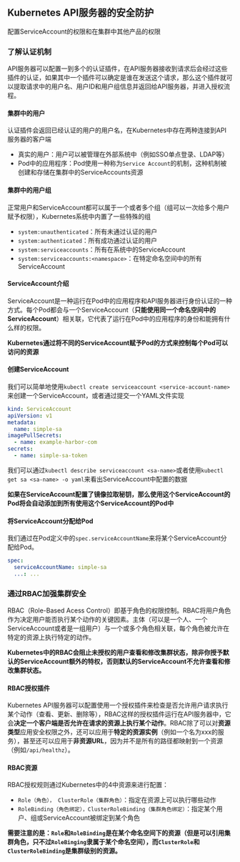 Kubernetes API服务器的安全防护
-----------------------------------------------

配置ServiceAccount的权限和在集群中其他产品的权限



### 了解认证机制

API服务器可以配置一到多个的认证插件，在API服务器接收到请求后会经过这些插件的认证，如果其中一个插件可以确定是谁在发送这个请求，那么这个插件就可以提取请求中的用户名、用户ID和用户组信息并返回给API服务器，并进入授权流程。

#### 集群中的用户

认证插件会返回已经认证的用户的用户名，在Kubernetes中存在两种连接到API服务器的客户端

* 真实的用户：用户可以被管理在外部系统中（例如SSO单点登录、LDAP等）
* Pod中的应用程序：Pod使用一种称为`Service Account`的机制，这种机制被创建和存储在集群中的ServiceAccounts资源

#### 集群中的用户组

正常用户和ServiceAccount都可以属于一个或者多个组（组可以一次给多个用户赋予权限），Kubernetes系统中内置了一些特殊的组

* `system:unauthenticated`：所有未通过认证的用户
* `system:authenticated`：所有成功通过认证的用户
* `system:serviceaccounts`：所有在系统中的ServiceAccount
* `system:serviceaccounts:<namespace>`：在特定命名空间中的所有ServiceAccount

#### ServiceAccount介绍

ServiceAccount是一种运行在Pod中的应用程序和API服务器进行身份认证的一种方式。每个Pod都会与一个ServiceAccount（**只能使用同一个命名空间中的ServiceAccount**）相关联，它代表了运行在Pod中的应用程序的身份和能拥有什么样的权限。

**Kubernetes通过将不同的ServiceAccount赋予Pod的方式来控制每个Pod可以访问的资源**

#### 创建ServiceAccount

我们可以简单地使用`kubectl create serviceaccount <service-account-name>`来创建一个ServiceAccount，或者通过提交一个YAML文件实现

```yaml
kind: ServiceAccount
apiVersion: v1
metadata:
  name: simple-sa
imagePullSecrets:
  - name: example-harbor-com
secrets:
  - name: simple-sa-token
```

我们可以通过`kubectl describe serviceaccount <sa-name>`或者使用`kubectl get sa <sa-name> -o yaml`来看出ServiceAccount中配置的数据

**如果在ServiceAccount配置了镜像拉取秘钥，那么使用这个ServiceAccount的Pod将会自动添加到所有使用这个ServiceAccount的Pod中**

#### 将ServiceAccount分配给Pod

我们通过在Pod定义中的`spec.serviceAccountName`来将某个ServiceAccount分配给Pod。

```yaml
spec:
  serviceAccountName: simple-sa
  ...: ...
```



### 通过RBAC加强集群安全

RBAC（Role-Based Acess Control）即基于角色的权限控制。RBAC将用户角色作为决定用户能否执行某个动作的关键因素。主体（可以是一个人、一个ServiceAccount或者是一组用户）与一个或多个角色相关联，每个角色被允许在特定的资源上执行特定的动作。

**Kubernetes中的RBAC会阻止未授权的用户查看和修改集群状态，除非你授予默认的ServiceAccount额外的特权，否则默认的ServiceAccount不允许查看和修改集群状态。**

#### RBAC授权插件

Kubernetes API服务器可以配置使用一个授权插件来检查是否允许用户请求执行某个动作（查看、更新、删除等），RBAC这样的授权插件运行在API服务器中，它会**决定一个客户端是否允许在请求的资源上执行某个动作**。RBAC除了可以对**资源类型**应用安全权限之外，还可以应用于**特定的资源实例**（例如一个名为xxx的服务），甚至还可以应用于**非资源URL**，因为并不是所有的路径都映射到一个资源（例如`/api/healthz`）。

#### RBAC资源

RBAC授权规则通过Kubernetes中的4中资源来进行配置：

* `Role（角色）， ClusterRole（集群角色）`：指定在资源上可以执行哪些动作
* `RoleBinding（角色绑定），ClusterRoleBinding（集群角色绑定）`：指定某个用户、组或ServiceAccount被绑定到某个角色

**需要注意的是：`Role`和`RoleBinding`是在某个命名空间下的资源（但是可以引用集群角色，只不过`RoleBinging`隶属于某个命名空间），而`ClusterRole`和`ClusterRoleBinding`是集群级别的资源。**